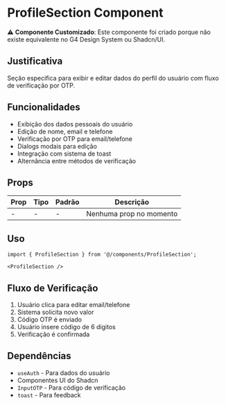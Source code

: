 # ProfileSection Component

⚠️ **Componente Customizado**: Este componente foi criado porque não existe equivalente no G4 Design System ou Shadcn/UI.

## Justificativa
Seção específica para exibir e editar dados do perfil do usuário com fluxo de verificação por OTP.

## Funcionalidades
- Exibição dos dados pessoais do usuário
- Edição de nome, email e telefone
- Verificação por OTP para email/telefone
- Dialogs modais para edição
- Integração com sistema de toast
- Alternância entre métodos de verificação

## Props
| Prop | Tipo | Padrão | Descrição |
|------|------|--------|-----------|
| - | - | - | Nenhuma prop no momento |

## Uso
```tsx
import { ProfileSection } from '@/components/ProfileSection';

<ProfileSection />
```

## Fluxo de Verificação
1. Usuário clica para editar email/telefone
2. Sistema solicita novo valor
3. Código OTP é enviado
4. Usuário insere código de 6 dígitos
5. Verificação é confirmada

## Dependências
- `useAuth` - Para dados do usuário
- Componentes UI do Shadcn
- `InputOTP` - Para código de verificação
- `toast` - Para feedback